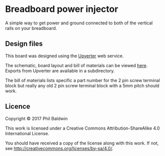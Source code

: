 # Breadboard power injector

A simple way to get power and ground connected to both of the vertical rails on your breadboard.

## Design files

This board was designed using the [Upverter](https://upverter.com) web service.

The schematic, board layout and bill of materials can be viewed [here](https://upverter.com/Trebuchetindustries/1fb8f03207e953b4/Breadboard-power-injector/). Exports from Upverter are available in a subdirectory.

The bill of materials lists specific a part number for the 2 pin screw terminal block but really any old 2 pin screw terminal block with a 5mm pitch should work.

## Licence

Copyright © 2017 Phil Baldwin

This work is licensed under a Creative Commons Attribution-ShareAlike 4.0 International License.

You should have received a copy of the license along with this work. If not, see <http://creativecommons.org/licenses/by-sa/4.0/>.
